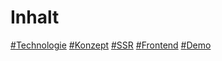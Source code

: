 # Inhalt

<div class="w-[800px]">
  <div class="flex flex-col gap-4">
    <a class="text-6xl font-light flex items-center gap-4" href="#technologie"><span class="text-4xl text-muted-foreground">#</span>Technologie</a>
    <a class="text-6xl font-light flex items-center gap-4" href="#konzept"><span class="text-4xl text-muted-foreground">#</span>Konzept</a>
    <a class="text-6xl font-light flex items-center gap-4" href="#ssr"><span class="text-4xl text-muted-foreground">#</span>SSR</a>
    <a class="text-6xl font-light flex items-center gap-4" href="#frontend"><span class="text-4xl text-muted-foreground">#</span>Frontend</a>
    <a class="text-6xl font-light flex items-center gap-4" href="#demo"><span class="text-4xl text-muted-foreground">#</span>Demo</a>
  </div>
</div>
